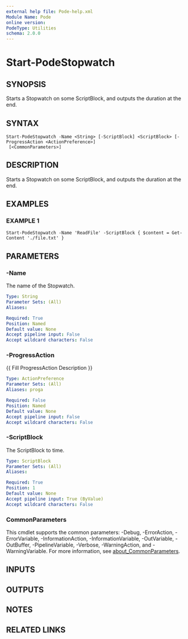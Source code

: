 ```yaml
---
external help file: Pode-help.xml
Module Name: Pode
online version:
PodeType: Utilities
schema: 2.0.0
---
```


# Start-PodeStopwatch

## SYNOPSIS
Starts a Stopwatch on some ScriptBlock, and outputs the duration at the end.

## SYNTAX

```
Start-PodeStopwatch -Name <String> [-ScriptBlock] <ScriptBlock> [-ProgressAction <ActionPreference>]
 [<CommonParameters>]
```

## DESCRIPTION
Starts a Stopwatch on some ScriptBlock, and outputs the duration at the end.

## EXAMPLES

### EXAMPLE 1
```
Start-PodeStopwatch -Name 'ReadFile' -ScriptBlock { $content = Get-Content './file.txt' }
```

## PARAMETERS

### -Name
The name of the Stopwatch.

```yaml
Type: String
Parameter Sets: (All)
Aliases:

Required: True
Position: Named
Default value: None
Accept pipeline input: False
Accept wildcard characters: False
```

### -ProgressAction
{{ Fill ProgressAction Description }}

```yaml
Type: ActionPreference
Parameter Sets: (All)
Aliases: proga

Required: False
Position: Named
Default value: None
Accept pipeline input: False
Accept wildcard characters: False
```

### -ScriptBlock
The ScriptBlock to time.

```yaml
Type: ScriptBlock
Parameter Sets: (All)
Aliases:

Required: True
Position: 1
Default value: None
Accept pipeline input: True (ByValue)
Accept wildcard characters: False
```

### CommonParameters
This cmdlet supports the common parameters: -Debug, -ErrorAction, -ErrorVariable, -InformationAction, -InformationVariable, -OutVariable, -OutBuffer, -PipelineVariable, -Verbose, -WarningAction, and -WarningVariable. For more information, see [about_CommonParameters](http://go.microsoft.com/fwlink/?LinkID=113216).

## INPUTS

## OUTPUTS

## NOTES

## RELATED LINKS
